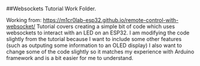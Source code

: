 ##Websockets Tutorial Work Folder.

Working from: https://m1cr0lab-esp32.github.io/remote-control-with-websocket/
Tutorial covers creating a simple bit of code which uses websockets to interact with an LED on an ESP32.  I am modifying the code slightly from the tutorial because I want to include some other features (such as outputing some information to an OLED display)
I also want to change some of the code slightly so it matches my experience with Arduino framework and is a bit easier for me to understand.
